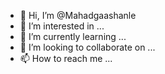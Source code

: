 - 👋 Hi, I’m @Mahadgaashanle
- 👀 I’m interested in ...
- 🌱 I’m currently learning ...
- 💞️ I’m looking to collaborate on ...
- 📫 How to reach me ...

<!---
Mahadgaashanle/Mahadgaashanle is a ✨ special ✨ repository because its `README.md` (this file) appears on your GitHub profile.
You can click the Preview link to take a look at your changes.
--->
